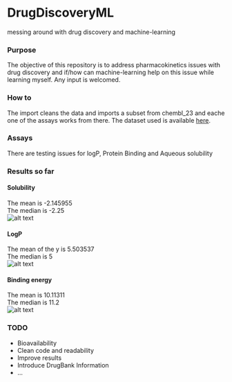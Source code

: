 # DrugDiscoveryML
messing around with drug discovery and machine-learning

### Purpose
The objective of this repository is to address pharmacokinetics issues with drug discovery and if/how can machine-learning help on this issue while learning myself. Any input is welcomed.

### How to
The import cleans the data and imports a subset from chembl_23 and eache one of the assays works from there.
The dataset used is available [here](https://www.dropbox.com/s/jmhxpdn9m3izt02/product_adme.csv?dl=0).

### Assays
There are testing issues for logP, Protein Binding and Aqueous solubility

### Results so far
#### Solubility 

The mean is -2.145955  
The median is -2.25  
![alt text](https://github.com/joofio/DrugDiscoveryML/blob/develop/images/aqsolubil.png "Aqueous Solubility results")

#### LogP 

The mean of the y is 5.503537  
The median is 5  
![alt text](https://github.com/joofio/DrugDiscoveryML/blob/develop/images/logp.png "LogP results")

#### Binding energy

The mean is 10.11311  
The median is 11.2  
![alt text](https://github.com/joofio/DrugDiscoveryML/blob/develop/images/Binding.png "Binding Energy results")

### TODO
* Bioavailability
* Clean code and readability
* Improve results
* Introduce DrugBank Information
* ...
